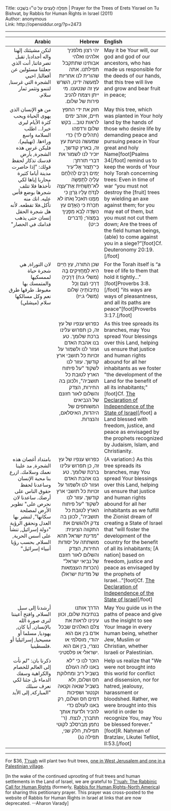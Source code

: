 <html>
<head></head>
<body>
Title: תְּפִלָּה לָעֵצִים עַל ט״וּ בִּשְׁבָט | Prayer for the Trees of Erets Yisrael on Tu Bishvat, by Rabbis for Human Rights in Israel (2011)<br />
Author: anonymous<br />
Link: http://opensiddur.org/?p=2473
<p />
<hr />

<table style="margin-left: auto;margin-right: auto;" class="draggable">
<thead><tr><th id="x" style="text-align: right;">Arabic</th><th style="text-align: right;">Hebrew</th><th style="text-align: left;">English</th></tr></thead>
<tbody>
<tr><td style="vertical-align:top;" width="30%">
<div class="arabic" style="text-align: right;"><span lang="ar">
لتكن مشيئتك إلهنا واله أجدادنا, تقبل تضرعاتنا,
أنت الذي جعلتنا مسئولين عن أفعالنا,
احيي الشجرة التي غرسنا, لتنمو وتثمر ثمار سلام.‏
</span></div>
</td>

<td style="vertical-align:top;" width="30%">
<div class="liturgy" style="text-align: right;"><span lang="he">
יהי רצון מלפניך אלהינו ואלהי אבותינו 
שתתקבל תפילתנו. אתה שהורית לנו אחריות למעשה ידינו,
השרש עץ זה שנטענו. מי ייתן ויצמח להניב פירות של שלום.‏  
</span></div>
</td>

<td style="vertical-align:top;" width="40%">
<div class="english">
May it be Your will, our god and god of our ancestors, 
who has made us responsible for the deeds of our hands, 
that this tree will live and grow and bear fruit in peace;
</div></td>
</tr>


<tr><td style="vertical-align:top;" width="30%">
<div class="arabic" style="text-align: right;"><span lang="ar">
من هو الإنسان الذي يهوى الحياة ويحب كثرة الأيام ليرى خيرا...
اطلب السلامة واسع وراءها. (تهيليم).‏
فليكن غرس هذه الشجرة, بأرض قدسك تذكار لحفظ قولك:
"إذا حاصرت مدينة أياما كثيرة محاربا إياها لكي تأخذها فلا تتلف شجرها بوضع فأس عليه.
انك منه تأكل.فلا تقطعه.
لأنه هل شجرة الحقل إنسان حتى يذهب قدامك في الحصار"‏
</span></div>
</td>

<td style="vertical-align:top;" width="30%">
<div class="liturgy" style="text-align: right;"><span lang="he">
חזק את ידי החפץ חיים, 
אוהב ימים לראות טוב...
בקש שלום ורדפהו <span class="citation">(תהלים לד)‏</span> 
כדי שמעשה נטיעת עץ זה, בארץ קודשך, 
יזכיר לנו לשמור את דברי תורתך:‏
כִּי־תָצוּר אֶל־עִיר יָמִים רַבִּים לְהִלָּחֵם עָלֶיהָ לְתָפְשָׂהּ 
לֹא־תַשְׁחִית אֶת־עֵצָהּ לִנְדֹּחַ עָלָיו גַּרְזֶן 
כִּי מִמֶּנּוּ תֹאכֵל 
וְאֹתוֹ לֹא תִכְרֹת  
כִּי הָאָדָם עֵץ הַשָּׂדֶה 
לָבֹא מִפָּנֶיךָ בַּמָּצוֹר;‏ <span class="citation">(דברים כ:יט)</span>
</span></div>
</td>

<td style="vertical-align:top;" width="40%">
<div class="english">
May this tree, which was planted in Your holy land 
by the hands of those who desire life 
by demanding peace and pursuing peace 
in Your great and holy Name[foot]Psalms 34[/foot] 
remind us to keep the words of Your holy Torah concerning trees: 
Even in time of war 
“you must not destroy the [fruit] trees by wielding an axe against them; 
for you may eat of them, 
but you must not cut them down; 
Are the trees of the field human beings, 
(able) to come against you in a siege?”[foot]Cf. Deuteronomy 20:19.[/foot]
</div></td>
</tr>


<tr><td style="vertical-align:top;" width="30%">
<div class="arabic" style="text-align: right;"><span lang="ar">
لان التوراة, هي شجرة حياة لممسكيها والمتمسك بها مغبوط. 
طرقها طرق نعم وكل مسالكها سلام (ميشلي)‏
</span></div>
</td>

<td style="vertical-align:top;" width="30%">
<div class="liturgy" style="text-align: right;"><span lang="he">
שכן התורה, עֵץ חַיִּים הִיא לַמַּחֲזִיקִים בָּהּ <span class="citation">(משלי ג:ח)</span>
דְּרָכֶיהָ דַרְכֵי נֹעַם וְכָל נְתִיבוֹתֶיהָ שָׁלוֹם <span class="citation">(משלי ג:יז)‏</span>
</span></div>
</td>

<td style="vertical-align:top;" width="40%">
<div class="english">
For the Torah itself is “a tree of life to them that hold it tightly…"[foot]Proverbs 3:8.[/foot]
"its ways are ways of pleasantness, and all its paths are peace"[foot]Proverbs 3:17.[/foot]
</div></td>
</tr>


<tr><td style="vertical-align:top;" width="30%">
<div class="arabic" style="text-align: right;"><span lang="ar">

</span></div>
</td>

<td style="vertical-align:top;" width="30%">
<div class="liturgy" style="text-align: right;"><span lang="he">
כפרוש ענפיו של עץ זה, 
כן תפרוש עלינו ברכת שלומך.‏‏
טע בנו אהבת האדם ועזור לנו ולשמור על זכויות 
כל תושבי ארץ קודשך.‏
עזור לנו לשקוד "על פיתוח הארץ 
לטובת כל תושביה",‏
ולכונן בה החירות, הצדק והשלום 
לאור חזונם של הנביאים המשותפים של היהדות, האיסלאם, והנצרות.‏ 
</span></div>
</td>

<td style="vertical-align:top;" width="40%">
<div class="english">
As this tree spreads its branches, 
may You spread Your blessings over this Land, 
helping us ensure that justice and human rights abound 
for all her inhabitants 
as we foster "the development of the Land 
for the benefit of all its inhabitants;"[foot]Cf. <a href="https://opensiddur.org/readings-and-sourcetexts/mekorot/non-canonical/modern/reading-of-the-israeli-declaration-of-independence/">The Declaration of Independence of the State of Israel</a>[/foot]
a Land blessed with freedom, justice, and peace 
as envisaged by the prophets recognized by Judaism, Islam, and Christianity.
</div></td>
</tr>


<tr><td style="vertical-align:top;" width="30%">
<div class="arabic" style="text-align: right;"><span lang="ar">
بامتداد أغصان هذه الشجرة, مد علينا نعمك وسلامك.
ازرع بنا محبة الإنسان وساعدنا لحفظ حقوق الناس على أرضك. 
ساعدنا لان نحرص على" تطوير الأرض لمصلحة سكانها", لننشر بها العدل ونحقق الرؤية 
"دولة إسرائيل, تنشأ على أسس الحرية, السلام, بحسب رؤيا أنبياء إسرائيل" ‏
</span></div>
</td>

<td style="vertical-align:top;" width="30%">
<div class="liturgy" style="text-align: right;"><span lang="he">
כפרוש ענפיו של עץ זה, 
כן תפרוש עלינו ברכת שלומך.‏
טע בנו אהבת האדם ועזור לנו ולשמור על זכויות 
כל תושבי ארץ קודשך.‏
עזור לנו לשקוד "על פיתוח הארץ 
לטובת כל תושביה",‏ 
לכונן בה צדק ולהגשים את התקווה הציונית:‏
"מדינת ישראל תהא מושתתה על יסודות החירות, 
הצדק והשלום לאור חזונם של נביאי ישראל" <span class="citation">(הכרזת העצמאות של מדינת ישראל)‏</span> 
</span></div>
</td>

<td style="vertical-align:top;" width="40%">
<div class="english">
(A variation:) As this tree spreads its branches, 
may You spread Your blessings over this Land, 
helping us ensure that justice and human rights abound 
for all her inhabitants 
as we fulfill the Zionist dream of creating a State of Israel that 
“will foster the development of the country 
for the benefit of all its inhabitants;
[A nation] based on freedom, justice and peace 
as envisaged by the prophets of Israel…”[foot]Cf. <a href="https://opensiddur.org/readings-and-sourcetexts/mekorot/non-canonical/modern/reading-of-the-israeli-declaration-of-independence/">The Declaration of Independence of the State of Israel</a>[/foot]
</div></td>
</tr>


<tr><td style="vertical-align:top;" width="30%">
<div class="arabic" style="text-align: right;"><span lang="ar">
أرشدنا إلى سبل السلام, 
وافتح أعيننا لنرى صورة الله بالإنسان, 
أيا كان, يهوديا, مسلما أو مسيحيا, 
إسرائيليا أو فلسطينيا.
</span></div>
</td>

<td style="vertical-align:top;" width="30%">
<div class="liturgy" style="text-align: right;"><span lang="he">
הדרך אותנו בנתיבות שלום, 
וכוון עינינו לראות את צלם האלהים שבכל אדם 
בין אם הוא יהודי, מוסלמי או נוצרי, 
בין אם הוא ישראלי או פלסטיני. 
</span></div>
</td>

<td style="vertical-align:top;" width="40%">
<div class="english">
May You guide us in the paths of peace 
and give us the insight to see Your Image in every human being, 
whether Jew, Muslim or Christian, 
whether Israeli or Palestinian. 
</div></td>
</tr>


<tr><td style="vertical-align:top;" width="30%">
<div class="arabic" style="text-align: right;"><span lang="ar">
ذكرنا بان: "لم نأت إلى العالم للخصام والكراهية وسفك الدماء بل
جئنا لكي نعرف سبلك المباركة, إلى الأبد"
</span></div>
</td>

<td style="vertical-align:top;" width="30%">
<div class="liturgy" style="text-align: right;"><span lang="he">
הזכר לנו כי "לא באנו לזה העולם בשביל ריב ומחלוקת חס ושלום, 
ולא בשביל שנאה וקנאה וקנטור ושפיכות דמים חס ושלום, 
רק באנו לעולם כדי להכיר ולדעת אותך 
תתברך, לנצח. <span class="citation">(ר' נחמן מברסלב לקוטי תפילות, חלק שני, תפילה נג)</span>‏ 
</span></div>
</td>


<td style="vertical-align:top;" width="40%">
<div class="english">
Help us realize that "We were not brought into this world for conflict and dissension, 
nor for hatred, jealousy, harassment or bloodshed. 
Rather, we were brought into this world in order to recognize You, 
may You be blessed forever."[foot]R. Naḥman of Bratzlav, Likutei Tefilot, II:53.[/foot]
</div></td>
</tr>
</tbody></table>

<hr />

For $36, <a href="http://truah.org/">T’ruah</a> will plant two fruit trees, <a href="https://org2.salsalabs.com/o/5149/p/salsa/donation/common/public/?donate_page_KEY=13641">one in West Jerusalem and one in a Palestinian village</a>.

[In the wake of the continued uprooting of fruit trees and human settlements in the Land of Israel, we are grateful to <a href="http://truah.org">T'ruah: The Rabbinic Call for Human Rights</a> (formerly, <a href="http://www.rhr-na.org/">Rabbis for Human Rights-North America</a>) for sharing this petitionary prayer. This prayer was cross-posted to the website of Rabbis for Human Rights in Israel at links that are now deprecated. --Aharon Varady]
</body>
</html>